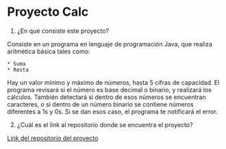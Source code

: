 # Proyecto Calc

1. ¿En qué consiste este proyecto? 

Consiste en un programa en lenguaje de programación Java, que realiza aritmética 
básica tales como:
	
	* Suma
	* Resta

Hay un valor mínimo y máximo de números, hasta 5 cifras de capacidad. 
El programa revisará si el número es base decimal o binario, y realizará los 
cálculos. También detectará si dentro de esos números se encuentran caracteres,
o si dentro de un número binario se contiene números diferentes a 1s y 0s. 
Si se dan esos caso, el programa te notificará el error.


2. ¿Cuál es el link al repositorio donde se encuentra el proyecto?

[Link del repositorio del proyecto](https://github.com/DaniYuna99/Entorno_Examen22Marzo.git)


